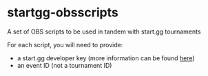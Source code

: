 # startgg-obsscripts
A set of OBS scripts to be used in tandem with start.gg tournaments

For each script, you will need to provide:
* a start.gg developer key (more information can be found [here](https://developer.start.gg/))
* an event ID (not a tournament ID)
